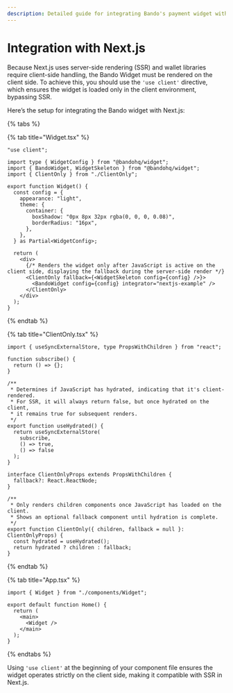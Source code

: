 ```yaml
---
description: Detailed guide for integrating Bando's payment widget with Next.js. Learn how to add crypto payments to your Next.js application.
---
```


# Integration with Next.js

Because Next.js uses server-side rendering (SSR) and wallet libraries require client-side handling, the Bando Widget must be rendered on the client side. To achieve this, you should use the `'use client'` directive, which ensures the widget is loaded only in the client environment, bypassing SSR.

Here’s the setup for integrating the Bando widget with Next.js:

{% tabs %}

{% tab title="Widget.tsx" %}

```tsx
"use client";

import type { WidgetConfig } from "@bandohq/widget";
import { BandoWidget, WidgetSkeleton } from "@bandohq/widget";
import { ClientOnly } from "./ClientOnly";

export function Widget() {
  const config = {
    appearance: "light",
    theme: {
      container: {
        boxShadow: "0px 8px 32px rgba(0, 0, 0, 0.08)",
        borderRadius: "16px",
      },
    },
  } as Partial<WidgetConfig>;

  return (
    <div>
      {/* Renders the widget only after JavaScript is active on the client side, displaying the fallback during the server-side render */}
      <ClientOnly fallback={<WidgetSkeleton config={config} />}>
        <BandoWidget config={config} integrator="nextjs-example" />
      </ClientOnly>
    </div>
  );
}
```

{% endtab %}

{% tab title="ClientOnly.tsx" %}

```tsx
import { useSyncExternalStore, type PropsWithChildren } from "react";

function subscribe() {
  return () => {};
}

/**
 * Determines if JavaScript has hydrated, indicating that it's client-rendered.
 * For SSR, it will always return false, but once hydrated on the client,
 * it remains true for subsequent renders.
 */
export function useHydrated() {
  return useSyncExternalStore(
    subscribe,
    () => true,
    () => false
  );
}

interface ClientOnlyProps extends PropsWithChildren {
  fallback?: React.ReactNode;
}

/**
 * Only renders children components once JavaScript has loaded on the client.
 * Shows an optional fallback component until hydration is complete.
 */
export function ClientOnly({ children, fallback = null }: ClientOnlyProps) {
  const hydrated = useHydrated();
  return hydrated ? children : fallback;
}
```

{% endtab %}

{% tab title="App.tsx" %}

```tsx
import { Widget } from "./components/Widget";

export default function Home() {
  return (
    <main>
      <Widget />
    </main>
  );
}
```

{% endtabs %}

Using `'use client'` at the beginning of your component file ensures the widget operates strictly on the client side, making it compatible with SSR in Next.js.
